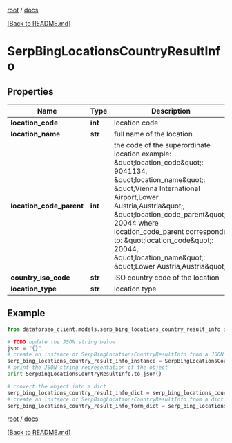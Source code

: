 [root](./../ "root") / [docs](./ "docs")

[[Back to README.md]](./../README.md "[Back to README.md]")

# SerpBingLocationsCountryResultInfo

## Properties

Name | Type | Description | Notes
------------ | ------------- | ------------- | -------------
**location_code** | **int** | location code | [optional]
**location_name** | **str** | full name of the location | [optional]
**location_code_parent** | **int** | the code of the superordinate location example: \&quot;location_code\&quot;: 9041134, \&quot;location_name\&quot;: \&quot;Vienna International Airport,Lower Austria,Austria\&quot;, \&quot;location_code_parent\&quot;: 20044 where location_code_parent corresponds to: \&quot;location_code\&quot;: 20044, \&quot;location_name\&quot;: \&quot;Lower Austria,Austria\&quot; | [optional]
**country_iso_code** | **str** | ISO country code of the location | [optional]
**location_type** | **str** | location type | [optional]

## Example

```python
from dataforseo_client.models.serp_bing_locations_country_result_info import SerpBingLocationsCountryResultInfo

# TODO update the JSON string below
json = "{}"
# create an instance of SerpBingLocationsCountryResultInfo from a JSON string
serp_bing_locations_country_result_info_instance = SerpBingLocationsCountryResultInfo.from_json(json)
# print the JSON string representation of the object
print SerpBingLocationsCountryResultInfo.to_json()

# convert the object into a dict
serp_bing_locations_country_result_info_dict = serp_bing_locations_country_result_info_instance.to_dict()
# create an instance of SerpBingLocationsCountryResultInfo from a dict
serp_bing_locations_country_result_info_form_dict = serp_bing_locations_country_result_info.from_dict(serp_bing_locations_country_result_info_dict)
```

  

[root](./../ "root") / [docs](./ "docs")

[[Back to README.md]](./../README.md "[Back to README.md]")